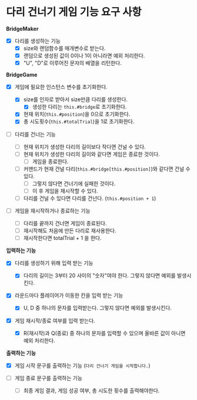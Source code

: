 # 다리 건너기 게임 기능 요구 사항

**BridgeMaker**

- [x] 다리를 생성하는 기능
  - [x] size와 랜덤함수를 매개변수로 받는다.
  - [x] 랜덤으로 생성된 값이 0이나 1이 아니라면 예외 처리한다.
  - [x] "U", "D"로 이루어진 문자의 배열을 리턴한다.

**BridgeGame**

- [x] 게임에 필요한 인스턴스 변수를 초기화한다.

  - [x] size를 인자로 받아서 size만큼 다리를 생성한다.
    - [x] 생성한 다리는 `this.#bridge`로 초기화한다.
  - [x] 현재 위치(`this.#position`)을 0으로 초기화한다.
  - [x] 총 시도횟수(`this.#totalTrial`)을 1로 초기화한다.

- [ ] 다리를 건너는 기능

  - [ ] 현재 위치가 생성한 다리의 길이보다 작다면 건널 수 있다.
  - [ ] 현재 위치가 생성한 다리의 길이와 같다면 게임은 종료한 것이다.
    - [ ] 게임을 종료한다.
  - [ ] 커맨드가 현재 건널 다리(`this.#bridge[this.#position]`)와 같다면 건널 수 있다.
    - [ ] 그렇지 않다면 건너기에 실패한 것이다.
    - [ ] 이 후 게임을 재시작할 수 있다.
  - [ ] 다리를 건널 수 있다면 다리를 건넌다. (`this.#position + 1`)

- [ ] 게임을 재시작하거나 종료하는 기능

  - [ ] 다리를 끝까지 건너면 게임이 종료된다.
  - [ ] 재시작해도 처음에 만든 다리로 재사용한다.
  - [ ] 재시작한다면 totalTrial + 1 을 한다.

**입력하는 기능**

- [x] 다리를 생성하기 위해 입력 받는 기능

  - [x] 다리의 길이는 3부터 20 사이의 "숫자"여야 한다. 그렇지 않다면 예외를 발생시킨다.

- [x] 라운드마다 플레이어가 이동한 칸을 입력 받는 기능

  - [x] U, D 중 하나의 문자를 입력받는다. 그렇지 않다면 예외를 발생시킨다.

- [x] 게임 재시작/종료 여부를 입력 받는다.

  - [x] R(재시작)과 Q(종료) 중 하나의 문자를 입력할 수 있으며 올바른 값이 아니면 예외 처리한다.

**출력하는 기능**

- [x] 게임 시작 문구를 출력하는 기능 (`다리 건너기 게임을 시작합니다.`)

- [ ] 게임 종료 문구를 출력하는 기능
  - [ ] 최종 게임 결과, 게임 성공 여부, 총 시도한 횟수를 출력해야한다.
